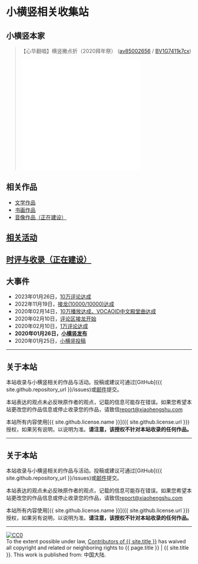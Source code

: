 # 小横竖相关收集站

## 小横竖本家

> 【心华翻唱】横竖撇点折（2020拜年祭） ([av85002656](https://www.bilibili.com/video/av85002656/) / [BV1G7411k7cx](https://www.bilibili.com/video/BV1G7411k7cx/))
> <iframe src="//player.bilibili.com/player.html?aid=85002656" width="70%" height="300" scrolling="no" border="0" frameborder="no" framespacing="0" allowfullscreen="true"> </iframe>

## 相关作品
- [文学作品](./literature)
- [书画作品](./art)
- [音像作品（正在建设）](./media)

## [相关活动](./activity)

## [时评与收录（正在建设）](./review)

## 大事件

- 2023年01月26日，[10万评论达成](https://www.bilibili.com/video/av85002656/#reply149226292736)
- 2022年11月19日，[接龙(10000/10000)达成](https://www.bilibili.com/video/av85002656/#reply138216469552)
- 2020年02月14日，[10万播放达成、VOCAOID中文殿堂曲达成](https://www.bilibili.com/video/av85002656/#reply2374608458)
- 2020年02月10日，[评论区接龙开始](https://www.bilibili.com/video/av85002656/#reply2353049667)
- 2020年02月10日，[1万评论达成](https://t.bilibili.com/354020650833323512)
- **2020年01月26日，[小横竖发布](https://www.bilibili.com/video/av85002656)**
- 2020年01月25日，[小横竖投稿](https://api.bilibili.com/x/web-interface/view?aid=85002656)

---

## 关于本站

本站收录与小横竖相关的作品与活动。投稿或建议可通过[GitHub]({{ site.github.repository_url }}/issues)或[邮件](mailto:contribution@xiaohengshu.com)提交。

本站表达的观点未必反映原作者的观点，记载的信息可能存在错误。如果您希望本站更改您的作品信息或停止收录您的作品，请致信[report@xiaohengshu.com](mailto:report@xiaohengshu.com)

本站所有内容使用[{{ site.github.license.name }}]({{ site.github.license.url }})授权，如果另有说明，以说明为准。**请注意，该授权不针对本站收录的任何作品。**

---

## 关于本站

本站收录与小横竖相关的作品与活动。投稿或建议可通过[GitHub]({{ site.github.repository_url }}/issues)或[邮件](mailto:contribution@xiaohengshu.com)提交。

本站表达的观点未必反映原作者的观点，记载的信息可能存在错误。如果您希望本站更改您的作品信息或停止收录您的作品，请致信[report@xiaohengshu.com](mailto:report@xiaohengshu.com)

本站所有内容使用[{{ site.github.license.name }}]({{ site.github.license.url }})授权，如果另有说明，以说明为准。**请注意，该授权不针对本站收录的任何作品。**

---

<p xmlns:dct="http://purl.org/dc/terms/" xmlns:vcard="http://www.w3.org/2001/vcard-rdf/3.0#">
  <a rel="license"
     href="http://creativecommons.org/publicdomain/zero/1.0/">
    <img src="https://licensebuttons.net/p/zero/1.0/88x31.png" style="border-style: none;" alt="CC0" />
  </a>
  <br />
  To the extent possible under law,
  <a rel="dct:publisher"
     href="xiaohengshu.com">
    <span property="dct:title">Contributors of {{ site.title }}</span></a>
  has waived all copyright and related or neighboring rights to
  <span property="dct:title">{{ page.title }} | {{ site.title }}</span>.
This work is published from:
<span property="vcard:Country" datatype="dct:ISO3166"
      content="CN" about="xiaohengshu.com">
  中国大陆</span>.
</p>